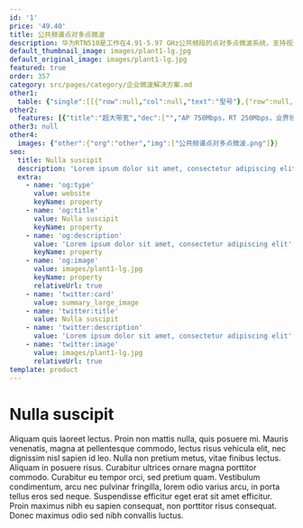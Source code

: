 ```yaml
---
id: '1'
price: '49.40'
title: 公共频谱点对多点微波
description: 华为RTN510是工作在4.91-5.97 GHz公共频段的点对多点微波系统，支持视通(LOS)和非视通 (NLOS)传输，以及点对多点灵活组网，能够高效实现视频监控等海量信息化站点的站点业务回传，在油气田监控、园区互联和宽带覆盖等领域得到广泛应用。
default_thumbnail_image: images/plant1-lg.jpg
default_original_image: images/plant1-lg.jpg
featured: true
order: 357
category: src/pages/category/企业微波解决方案.md
other1: 
  table: {"single":[[{"row":null,"col":null,"text":"型号"},{"row":null,"col":null,"text":"RTN510 AP（中心站）"},{"row":null,"col":null,"text":"RTN510 RT（远端站）"}],[{"row":null,"col":null,"text":"频率范围"},{"row":null,"col":"2","text":"5 GHz：4910 – 5970 MHz"}],[{"row":null,"col":null,"text":"波道间隔"},{"row":null,"col":"2","text":"10|20|40|80 MHz"}],[{"row":null,"col":null,"text":"RF 功能"},{"row":null,"col":"2","text":"GPS 同步\nDFS (动态频率选择)\nAM (自适应调制)"}],[{"row":null,"col":null,"text":"吞吐量"},{"row":null,"col":null,"text":"750 Mbps"},{"row":null,"col":null,"text":"250 Mbps"}],[{"row":null,"col":null,"text":"以太网业务端口"},{"row":null,"col":null,"text":"1*GE(o)，1* GE(e)，\n1*GE (PoE)"},{"row":null,"col":null,"text":"1*GE (PoE)"}],[{"row":null,"col":null,"text":"功耗"},{"row":null,"col":null,"text":"25 W （典型）"},{"row":null,"col":null,"text":"10 W （典型）"}],[{"row":null,"col":null,"text":"供电方式"},{"row":null,"col":"2","text":"AC/DC/PoE"}],[{"row":null,"col":null,"text":"防护级别"},{"row":null,"col":"2","text":"IP67"}],[{"row":null,"col":null,"text":"运行温度"},{"row":null,"col":"2","text":"-40°C ～ +60°C"}]]}
other2:
  features: [{"title":"超大带宽","dec":["","AP 750Mbps，RT 250Mbps，业界领先\n上下行带宽可配，适应视频回传、宽带接入、专线等各种场景",""]},{"title":"超强抗扰","dec":["","TDMA时隙精确控制，业务定发定收，\n解决多终端并发冲突",""]},{"title":"超强环境适应","dec":["","合金外壳，IP67超强防尘防浸泡，10KV防雷，防盐腐，适配-40 ℃ ~+60℃严苛环境",""]}]
other3: null
other4:
  images: {"other":{"org":"other","img":["公共频谱点对多点微波.png"]}}
seo:
  title: Nulla suscipit
  description: 'Lorem ipsum dolor sit amet, consectetur adipiscing elit'
  extra:
    - name: 'og:type'
      value: website
      keyName: property
    - name: 'og:title'
      value: Nulla suscipit
      keyName: property
    - name: 'og:description'
      value: 'Lorem ipsum dolor sit amet, consectetur adipiscing elit'
      keyName: property
    - name: 'og:image'
      value: images/plant1-lg.jpg
      keyName: property
      relativeUrl: true
    - name: 'twitter:card'
      value: summary_large_image
    - name: 'twitter:title'
      value: Nulla suscipit
    - name: 'twitter:description'
      value: 'Lorem ipsum dolor sit amet, consectetur adipiscing elit'
    - name: 'twitter:image'
      value: images/plant1-lg.jpg
      relativeUrl: true
template: product
---
```


# Nulla suscipit

Aliquam quis laoreet lectus. Proin non mattis nulla, quis posuere mi. Mauris venenatis, magna at pellentesque commodo, lectus risus vehicula elit, nec dignissim nisl sapien id leo. Nulla non pretium metus, vitae finibus lectus. Aliquam in posuere risus. Curabitur ultrices ornare magna porttitor commodo. Curabitur eu tempor orci, sed pretium quam. Vestibulum condimentum, arcu nec pulvinar fringilla, lorem odio varius arcu, in porta tellus eros sed neque. Suspendisse efficitur eget erat sit amet efficitur. Proin maximus nibh eu sapien consequat, non porttitor risus consequat. Donec maximus odio sed nibh convallis luctus.